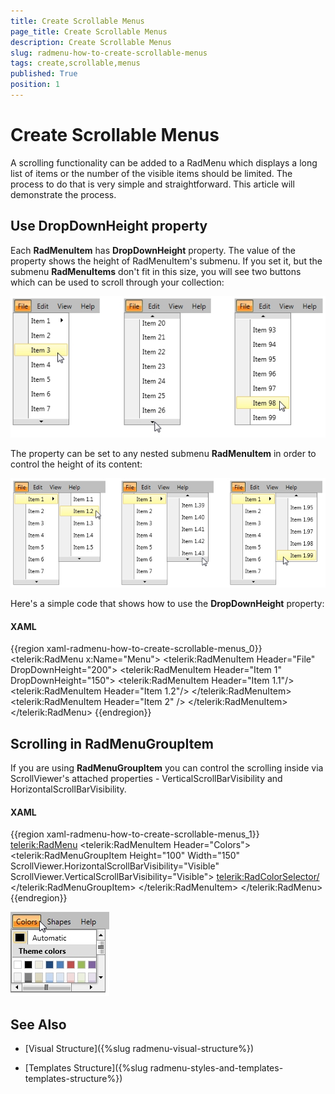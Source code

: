 ```yaml
---
title: Create Scrollable Menus
page_title: Create Scrollable Menus
description: Create Scrollable Menus
slug: radmenu-how-to-create-scrollable-menus
tags: create,scrollable,menus
published: True
position: 1
---
```


# Create Scrollable Menus

A scrolling functionality can be added to a RadMenu which displays a long list of items or the number of the visible items should be limited. The process to do that is very simple and straightforward. This article will demonstrate the process.      

## Use DropDownHeight property      

Each __RadMenuItem__ has __DropDownHeight__ property. The value of the property shows the height of RadMenuItem's submenu. If you set it, but the submenu __RadMenuItems__ don't fit in this size, you will see two buttons which can be used to scroll through your collection:

![Rad Menu How to Create Scrollable Menus 01](images/RadMenu_How_to_Create_Scrollable_Menus_01.jpg)

The property can be set to any nested submenu __RadMenuItem__ in order to control the height of its content:

![Rad Menu How to Create Scrollable Menus 02](images/RadMenu_How_to_Create_Scrollable_Menus_02.jpg)

Here's a simple code that shows how to use the __DropDownHeight__ property:

#### __XAML__

{{region xaml-radmenu-how-to-create-scrollable-menus_0}}
	<telerik:RadMenu x:Name="Menu">
	    <telerik:RadMenuItem Header="File" DropDownHeight="200">
	        <telerik:RadMenuItem Header="Item 1" DropDownHeight="150">
	            <telerik:RadMenuItem Header="Item 1.1"/>
	            <telerik:RadMenuItem Header="Item 1.2"/>
	            <!--Define all items -->
	        </telerik:RadMenuItem>
	        <telerik:RadMenuItem Header="Item 2" />
	        <!--Define all items -->
	    </telerik:RadMenuItem>
	</telerik:RadMenu>
{{endregion}}

## Scrolling in RadMenuGroupItem      

If you are using __RadMenuGroupItem__ you can control the scrolling inside via ScrollViewer's attached properties - VerticalScrollBarVisibility and HorizontalScrollBarVisibility.

#### __XAML__

{{region xaml-radmenu-how-to-create-scrollable-menus_1}}
	<telerik:RadMenu>
	    <telerik:RadMenuItem Header="Colors">
	        <telerik:RadMenuGroupItem Height="100" Width="150" ScrollViewer.HorizontalScrollBarVisibility="Visible" ScrollViewer.VerticalScrollBarVisibility="Visible">
	            <telerik:RadColorSelector/>
	        </telerik:RadMenuGroupItem>
	    </telerik:RadMenuItem>
	</telerik:RadMenu>
{{endregion}}

![Rad Menu How to Create Scrollable Menus 03](images/RadMenu_How_to_Create_Scrollable_Menus_03.jpg)

## See Also

 * [Visual Structure]({%slug radmenu-visual-structure%})

 * [Templates Structure]({%slug radmenu-styles-and-templates-templates-structure%})
